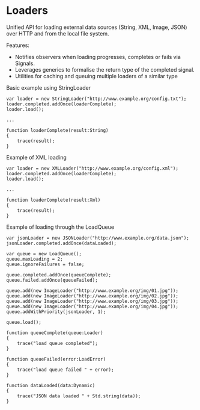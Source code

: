 Loaders
====================

Unified API for loading external data sources (String, XML, Image, JSON) over HTTP and from the local file system.

Features:

* Notifies observers when loading progresses, completes or fails via Signals.
* Leverages generics <T> to formalise the return type of the completed signal. 
* Utilities for caching and queuing multiple loaders of a similar type


Basic example using StringLoader

	var loader = new StringLoader("http://www.example.org/config.txt");
	loader.completed.addOnce(loaderComplete);
	loader.load();

	...

	function loaderComplete(result:String)
	{
		trace(result);
	}


Example of XML loading

	var loader = new XMLLoader("http://www.example.org/config.xml");
	loader.completed.addOnce(loaderComplete);
	loader.load();

	...

	function loaderComplete(result:Xml)
	{
		trace(result);
	}

Example of loading through the LoadQueue

	var jsonLoader = new JSONLoader("http://www.example.org/data.json");
	jsonLoader.completed.addOnce(dataLoaded);

	var queue = new LoadQueue();
	queue.maxLoading = 2;
	queue.ignoreFailures = false;

	queue.completed.addOnce(queueComplete);
	queue.failed.addOnce(queueFailed);

	queue.add(new ImageLoader("http://www.example.org/img/01.jpg"));
	queue.add(new ImageLoader("http://www.example.org/img/02.jpg"));
	queue.add(new ImageLoader("http://www.example.org/img/03.jpg"));
	queue.add(new ImageLoader("http://www.example.org/img/04.jpg"));
	queue.addWithPriority(jsonLoader, 1);

	queue.load();

	function queueComplete(queue:Loader)
	{
		trace("load queue completed");
	}

	function queueFailed(error:LoadError)
	{
		trace("load queue failed " + error);
	}

	function dataLoaded(data:Dynamic)
	{
		trace("JSON data loaded " + Std.string(data));
	}
